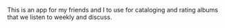 This is an app for my friends and I to use for cataloging and rating albums that we listen to weekly and discuss.


